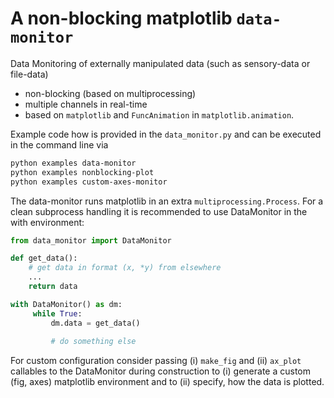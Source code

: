 # A non-blocking matplotlib `data-monitor`
Data Monitoring of externally manipulated data (such as sensory-data or file-data)
- non-blocking (based on multiprocessing)
- multiple channels in real-time 
- based on `matplotlib` and `FuncAnimation` in `matplotlib.animation`.

Example code how is provided in the `data_monitor.py` and can be executed in the command line via
```bash
python examples data-monitor
python examples nonblocking-plot
python examples custom-axes-monitor
```

The data-monitor runs matplotlib in an extra `multiprocessing.Process`.
For a clean subprocess handling it is recommended to use DataMonitor in the with environment:

```python
from data_monitor import DataMonitor

def get_data():
    # get data in format (x, *y) from elsewhere
    ...
    return data

with DataMonitor() as dm:
     while True:
         dm.data = get_data()
         
         # do something else
```

For custom configuration consider passing
(i) `make_fig` and
(ii) `ax_plot`
callables to the DataMonitor during construction to
(i) generate a custom (fig, axes) matplotlib environment and to
(ii) specify, how the data is plotted.
